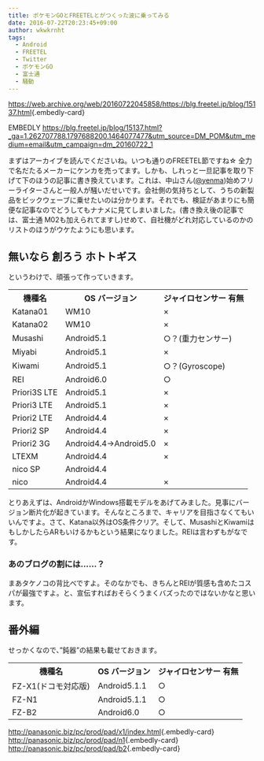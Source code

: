 ```yaml
---
title: ポケモンGOとFREETELとがつくった波に乗ってみる
date: 2016-07-22T20:23:45+09:00
author: wkwkrnht
tags:
  - Android
  - FREETEL
  - Twitter
  - ポケモンGO
  - 富士通
  - 騒動
---
```

<https://web.archive.org/web/20160722045858/https://blg.freetel.jp/blog/15137.html>{.embedly-card}  

EMBEDLY https://blg.freetel.jp/blog/15137.html?_ga=1.262707788.1797688200.1464077477&utm_source=DM_POM&utm_medium=email&utm_campaign=dm_20160722_1

まずはアーカイブを読んでくださいね。いつも通りのFREETEL節ですね☆ 全力で名だたるメーカーにケンカを売ってます。しかも、しれっと一旦記事を取り下げて下のほうの記事に書き換えています。これは、中山さん(<a href="http://twitter.com/yenma" target="_blank" rel="noopener nofollow">@yenma</a>)始めフリーライターさんと一般人が騒いだせいです。会社側の気持ちとして、うちの新製品をビックウェーブに乗せたいのは分かります。それでも、検証があまりにも簡便な記事なのでどうしてもナナメに見てしまいました。(書き換え後の記事では、富士通 M02も加えられてますし)せめて、自社機がどれ対応しているのかのリストのほうがウケたようにも思います。

## 無いなら 創ろう ホトトギス

というわけで、頑張って作っていきます。

<table>
  <tr>
    <th>
      機種名
    </th>
    <th>
      OS バージョン
    </th>
    <th>
      ジャイロセンサー 有無
    </th>
  </tr>
  <tr>
    <td>
      Katana01
    </td>
    <td>
      WM10
    </td>
    <td>
      ×
    </td>
  </tr>
  <tr>
    <td>
      Katana02
    </td>
    <td>
      WM10
    </td>
    <td>
      ×
    </td>
  </tr>
  <tr>
    <td>
      Musashi
    </td>
    <td>
      Android5.1
    </td>
    <td>
      ○？(重力センサー)
    </td>
  </tr>
  <tr>
    <td>
      Miyabi
    </td>
    <td>
      Android5.1
    </td>
    <td>
      ×
    </td>
  </tr>
  <tr>
    <td>
      Kiwami
    </td>
    <td>
      Android5.1
    </td>
    <td>
      ○？(Gyroscope)
    </td>
  </tr>
  <tr>
    <td>
      REI
    </td>
    <td>
      Android6.0
    </td>
    <td>
      ○
    </td>
  </tr>
  <tr>
    <td>
      Priori3S LTE
    </td>
    <td>
      Android5.1
    </td>
    <td>
      ×
    </td>
  </tr>
  <tr>
    <td>
      Priori3 LTE
    </td>
    <td>
      Android5.1
    </td>
    <td>
      ×
    </td>
  </tr>
  <tr>
    <td>
      Priori2 LTE
    </td>
    <td>
      Android4.4
    </td>
    <td>
      ×
    </td>
  </tr>
  <tr>
    <td>
      Priori2 SP
    </td>
    <td>
      Android4.4
    </td>
    <td>
      ×
    </td>
  </tr>
  <tr>
    <td>
      Priori2 3G
    </td>
    <td>
      Android4.4→Android5.0
    </td>
    <td>
      ×
    </td>
  </tr>
  <tr>
    <td>
      LTEXM
    </td>
    <td>
      Android4.4
    </td>
    <td>
      ×
    </td>
  </tr>
  <tr>
    <td>
      nico SP
    </td>
    <td>
      Android4.4
    </td>
    <td>
    </td>
  </tr>
  <tr>
    <td>
      nico
    </td>
    <td>
      Android4.4
    </td>
    <td>
      ×
    </td>
  </tr>
</table>

とりあえずは、AndroidかWindows搭載モデルをあげてみました。見事にバージョン断片化が起きています。そんなところまで、キャリアを目指さなくてもいいんですよ。さて、Katana以外はOS条件クリア。そして、MusashiとKiwamiはもしかしたらARもいけるかもという結果になりました。REIは言わずもがなです。

### あのブログの割には……？

まあタケノコの背比べですよ。そのなかでも、きちんとREIが質感も含めたコスパが最強ですよ。と、宣伝すればおそらくうまくバズったのではないかなと思います。

## 番外編

せっかくなので、”鈍器”の結果も載せておきます。

<table>
  <tr>
    <th>
      機種名
    </th>
    <th>
      OS バージョン
    </th>
    <th>
      ジャイロセンサー 有無
    </th>
  </tr>
  <tr>
    <td>
      FZ-X1(ドコモ対応版)
    </td>
    <td>
      Android5.1.1
    </td>
    <td>
      ○
    </td>
  </tr>
  <tr>
    <td>
      FZ-N1
    </td>
    <td>
      Android5.1.1
    </td>
    <td>
      ○
    </td>
  </tr>
  <tr>
    <td>
      FZ-B2
    </td>
    <td>
      Android6.0
    </td>
    <td>
      ○
    </td>
  </tr>
</table>

<http://panasonic.biz/pc/prod/pad/x1/index.html>{.embedly-card}  
<http://panasonic.biz/pc/prod/pad/n1>{.embedly-card}  
<http://panasonic.biz/pc/prod/pad/b2>{.embedly-card}